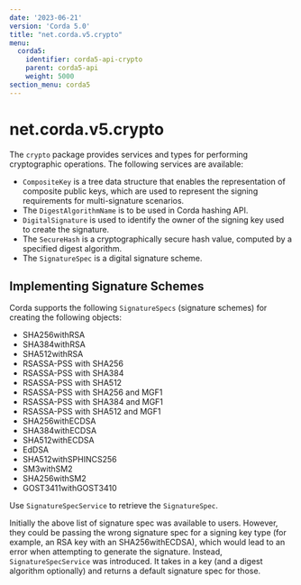 ```yaml
---
date: '2023-06-21'
version: 'Corda 5.0'
title: "net.corda.v5.crypto"
menu:
  corda5:
    identifier: corda5-api-crypto
    parent: corda5-api
    weight: 5000
section_menu: corda5
---
```

# net.corda.v5.crypto

The `crypto` package provides services and types for performing cryptographic operations. The following services are available:

* `CompositeKey` is a tree data structure that enables the representation of composite public keys, which are used to represent the signing requirements for multi-signature scenarios.
* The `DigestAlgorithmName` is to be used in Corda hashing API.
* `DigitalSignature` is used to identify the owner of the signing key used to create the signature.
* The `SecureHash` is a cryptographically secure hash value, computed by a specified digest algorithm.
* The `SignatureSpec` is a digital signature scheme.

## Implementing Signature Schemes

Corda supports the following `SignatureSpecs` (signature schemes) for creating the following objects:

* SHA256withRSA
* SHA384withRSA
* SHA512withRSA
* RSASSA-PSS with SHA256
* RSASSA-PSS with SHA384
* RSASSA-PSS with SHA512
* RSASSA-PSS with SHA256 and MGF1
* RSASSA-PSS with SHA384 and MGF1
* RSASSA-PSS with SHA512 and MGF1
* SHA256withECDSA
* SHA384withECDSA
* SHA512withECDSA
* EdDSA
* SHA512withSPHINCS256
* SM3withSM2
* SHA256withSM2
* GOST3411withGOST3410

Use `SignatureSpecService` to retrieve the `SignatureSpec`.

Initially the above list of signature spec was available to users. However, they could be passing the wrong signature spec for a signing key type (for example, an RSA key with an SHA256withECDSA), which would lead to an error when attempting to generate the signature.
Instead, `SignatureSpecService` was introduced. It takes in a key (and a digest algorithm optionally) and returns a default signature spec for those.